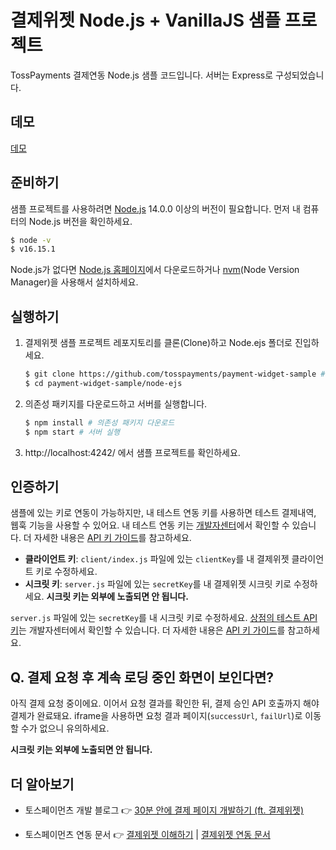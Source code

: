 # 결제위젯 Node.js + VanillaJS 샘플 프로젝트

TossPayments 결제연동 Node.js 샘플 코드입니다. 서버는 Express로 구성되었습니다.

## 데모

[데모](https://codesandbox.io/p/sandbox/payment-widget-vanilla-js-sample-3ehy1x)

## 준비하기

샘플 프로젝트를 사용하려면 [Node.js](https://nodejs.org/ko/) 14.0.0 이상의 버전이 필요합니다. 먼저 내 컴퓨터의 Node.js 버전을 확인하세요.

```sh
$ node -v
$ v16.15.1
```

Node.js가 없다면 [Node.js 홈페이지](https://nodejs.org/ko/download/)에서 다운로드하거나 [nvm](https://github.com/nvm-sh/nvm#about)(Node Version Manager)을 사용해서 설치하세요.

## 실행하기

1. 결제위젯 샘플 프로젝트 레포지토리를 클론(Clone)하고 Node.ejs 폴더로 진입하세요.

    ```sh
    $ git clone https://github.com/tosspayments/payment-widget-sample # 샘플 프로젝트 클론
    $ cd payment-widget-sample/node-ejs
    ```

2. 의존성 패키지를 다운로드하고 서버를 실행합니다.

    ```sh
    $ npm install # 의존성 패키지 다운로드
    $ npm start # 서버 실행
    ```

3. http://localhost:4242/ 에서 샘플 프로젝트를 확인하세요.


## 인증하기

샘플에 있는 키로 연동이 가능하지만, 내 테스트 연동 키를 사용하면 테스트 결제내역, 웹훅 기능을 사용할 수 있어요. 내 테스트 연동 키는 [개발자센터](https://developers.tosspayments.com/my/api-keys)에서 확인할 수 있습니다. 더 자세한 내용은 [API 키 가이드](https://docs.tosspayments.com/reference/using-api/api-keys)를 참고하세요.

- **클라이언트 키**: `client/index.js` 파일에 있는 `clientKey`를 내 결제위젯 클라이언트 키로 수정하세요.
- **시크릿 키**: `server.js` 파일에 있는 `secretKey`를 내 결제위젯 시크릿 키로 수정하세요. **시크릿 키는 외부에 노출되면 안 됩니다.**

`server.js` 파일에 있는 `secretKey`를 내 시크릿 키로 수정하세요. [상점의 테스트 API 키](https://developers.tosspayments.com/my/api-keys)는 개발자센터에서 확인할 수 있습니다. 더 자세한 내용은 [API 키 가이드](https://docs.tosspayments.com/reference/using-api/api-keys)를 참고하세요.

## Q. 결제 요청 후 계속 로딩 중인 화면이 보인다면?

아직 결제 요청 중이에요. 이어서 요청 결과를 확인한 뒤, 결제 승인 API 호출까지 해야 결제가 완료돼요. iframe을 사용하면 요청 결과 페이지(`successUrl`, `failUrl`)로 이동할 수가 없으니 유의하세요.

**시크릿 키는 외부에 노출되면 안 됩니다.**

## 더 알아보기

- 토스페이먼츠 개발 블로그 👉 [30분 안에 결제 페이지 개발하기 (ft. 결제위젯)](https://velog.io/@tosspayments/결제위젯으로-30분안에-결제-페이지-개발하기)

- 토스페이먼츠 연동 문서 👉 [결제위젯 이해하기](https://docs.tosspayments.com/guides/payment-widget/overview) | [결제위젯 연동 문서](https://docs.tosspayments.com/guides/payment-widget/integration)
